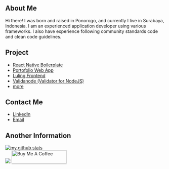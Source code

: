 ## About Me
Hi there! I was born and raised in Ponorogo, and currently I live in Surabaya, Indonesia.
I am an experienced application developer using various frameworks. I also have experience following community standards code and clean code guidelines.


## Project
* [React Native Boilerplate](https://github.com/defrindr/2022-react-native-boilerplate)
* [Portofolio Web App](https://github.com/defrindr/cobain-react-portfolio/)
* [Luling Frontend](https://github.com/3120510402/luling-frontend/)
* [Validanode (Validator for NodeJS)](https://github.com/defrindr/validanode)
* [more](https://defrindr.github.io)

## Contact Me
* [LinkedIn](https://www.linkedin.com/in/defrindr/)
* [Email](mailto:defrindr@gmail.com)

## Another Information
[![my github stats](https://github-readme-stats.vercel.app/api?username=defrindr)](https://github.com/defrindr)
<br/>
![](https://komarev.com/ghpvc/?username=defrindr&label=PROFILE+VIEWS)
<a href="https://www.buymeacoffee.com/defrindr" target="_blank"><img src="https://www.buymeacoffee.com/assets/img/custom_images/orange_img.png" alt="Buy Me A Coffee" style="height: 41px !important;width: 174px !important;box-shadow: 0px 3px 2px 0px rgba(190, 190, 190, 0.5) !important;-webkit-box-shadow: 0px 3px 2px 0px rgba(190, 190, 190, 0.5) !important;" ></a>

